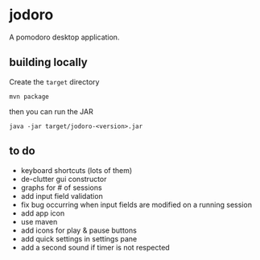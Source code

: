 # jodoro
A pomodoro desktop application.

## building locally
Create the `target` directory

```
mvn package
```

then you can run the JAR

```
java -jar target/jodoro-<version>.jar
```


## to do
* keyboard shortcuts (lots of them)
* de-clutter gui constructor
* graphs for # of sessions 
* add input field validation
* fix bug occurring when input fields are modified on a running session
* add app icon
* use maven
* add icons for play & pause buttons
* add quick settings in settings pane
* add a second sound if timer is not respected
